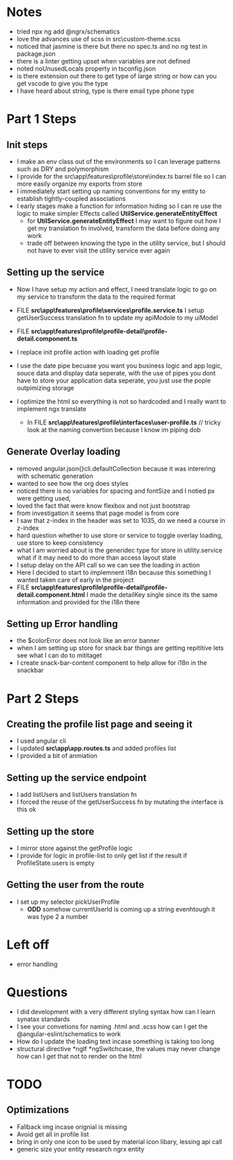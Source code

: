 # Notes
*  tried npx ng add @ngrx/schematics
* love the advances use of scss in src\custom-theme.scss
* noticed that jasmine is there but there no spec.ts and no ng test in package.json
* there is a linter getting upset when variables are not defined
* noted noUnusedLocals property in tsconfig.json
* is there extension out there to get type of large string or how can you get vscode to give you the type
* I have heard about string, type is there email type phone type

# Part 1 Steps

## Init steps
* I make an env class out of the environments so I can leverage patterns such as DRY and polymorphism
* I provide for the src\app\features\profile\store\index.ts barrel file so I can more easily organize my exports from store
* I immediately start setting up naming conventions for my entity to establish tightly-coupled associations
* I early stages make a function for information hiding so I can re use the logic to make simpler Effects called __UtilService.generateEntityEffect__ 
  * for __UtilService.generateEntityEffect__ I may want to figure out how I get my translation fn involved, transform the data before doing any work
  * trade off between knowing the type in the utility service, but I should not have to ever visit the utility service ever again


## Setting up the service
* Now I have setup my action and effect, I need translate logic to go on my service to transform the data to the required format
* FILE __src\app\features\profile\services\profile.service.ts__ 
  I setup getUserSuccess translation fn to update my apiModole to my uiModel

* FILE __src\app\features\profile\profile-detail\profile-detail.component.ts__
* I replace init profile action with loading get profile 
* I use the date pipe becuase you want you business logic and app logic, souce data and display data seperate, with the use of pipes you dont have to store your application data seperate, you just use the pople outpimizing storage
* I optimize the html so everything is not so hardcoded and I really want to implement ngx translate
  * In    FILE __src\app\features\profile\interfaces\user-profile.ts__     // tricky look at the naming convertion because I know im piping dob 

## Generate Overlay loading
* removed angular.json{}cli.defaultCollection because it was interering with schematic generation
* wanted to see how the org does styles
* noticed there is no variables for spacing and fontSize and I notied px were getting used, 
* loved the fact that were know flexbox and not just bootstrap
* from investigation it seems that page model is from core
* I saw that z-index in the header was set to 1035, do we need a course in z-index
* hard question whether to use store or service to toggle overlay loading, use store to keep consistency
* what I am worried about is the generidec type for store in utility.service what if it may need to do more than access layout state
* I setup delay on the API call so we can see the loading in action
* Here I decided to start to implemnent i18n because this something I wanted taken care of early in the project
* FILE __src\app\features\profile\profile-detail\profile-detail.component.html__
  I made the detailKey single since its the same information and provided for the i18n there

## Setting up Error handling
* the $colorError does not look like an error banner
* when I am setting up store for snack bar things are getting repititive lets see what I can do to mititaget
* I create snack-bar-content component to help allow for i18n in the snackbar

# Part 2 Steps

## Creating the profile list page and seeing it
* I used angular cli
* I updated __src\app\app.routes.ts__ and added profiles list
* I provided a bit of anmiation

## Setting up the service endpoint
* I add listUsers and listUsers translation fn
* I forced the reuse of the getUserSuccess fn by mutating the interface is this ok

## Setting up the store
* I mirror store against the getProfile logic
* I provide for logic in profile-list to only get list if the result if ProfileState.users is empty

## Getting the user from the route
* I set up my selector pickUserProfile
  * __ODD__ somehow currentUserId is coming up a string evenhtough it was type 2 a number

# Left off
* error handling

# Questions
* I did development with a very different styling syntax how can I learn synatax standards
* I see your convetions for naming .html and .scss how can I get the @angular-eslint/schematics to work
* How do I update the loading text incase something is taking too long
* structural directive *ngIf *ngSwitchcase, the values may never change how can I get that not to render on the html



# TODO

## Optimizations
* Fallback img incase orignial is missing
* Avoid get all in profile list
* bring in only one icon to be used by material icon libary, lessing api call
* generic size your entity research ngrx entity